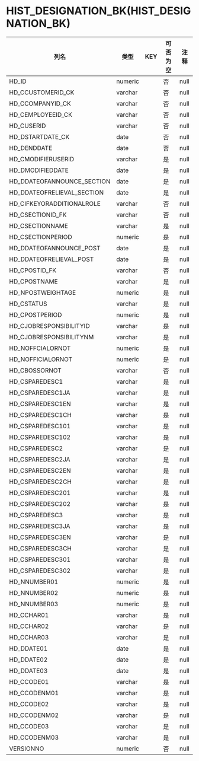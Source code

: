 # HIST_DESIGNATION_BK(HIST_DESIGNATION_BK)
| 列名   | 类型   | KEY  | 可否为空 | 注释   |
| ---- | ---- | ---- | ---- | ---- |
|HD_ID|numeric||否|null|
|HD_CCUSTOMERID_CK|varchar||否|null|
|HD_CCOMPANYID_CK|varchar||否|null|
|HD_CEMPLOYEEID_CK|varchar||否|null|
|HD_CUSERID|varchar||否|null|
|HD_DSTARTDATE_CK|date||否|null|
|HD_DENDDATE|date||否|null|
|HD_CMODIFIERUSERID|varchar||是|null|
|HD_DMODIFIEDDATE|date||是|null|
|HD_DDATEOFANNOUNCE_SECTION|date||是|null|
|HD_DDATEOFRELIEVAL_SECTION|date||是|null|
|HD_CIFKEYORADDITIONALROLE|varchar||否|null|
|HD_CSECTIONID_FK|varchar||否|null|
|HD_CSECTIONNAME|varchar||是|null|
|HD_CSECTIONPERIOD|numeric||是|null|
|HD_DDATEOFANNOUNCE_POST|date||是|null|
|HD_DDATEOFRELIEVAL_POST|date||是|null|
|HD_CPOSTID_FK|varchar||否|null|
|HD_CPOSTNAME|varchar||是|null|
|HD_NPOSTWEIGHTAGE|numeric||是|null|
|HD_CSTATUS|varchar||是|null|
|HD_CPOSTPERIOD|numeric||是|null|
|HD_CJOBRESPONSIBILITYID|varchar||是|null|
|HD_CJOBRESPONSIBILITYNM|varchar||是|null|
|HD_NOFFCIALORNOT|numeric||是|null|
|HD_NOFFICIALORNOT|numeric||是|null|
|HD_CBOSSORNOT|varchar||否|null|
|HD_CSPAREDESC1|varchar||是|null|
|HD_CSPAREDESC1JA|varchar||是|null|
|HD_CSPAREDESC1EN|varchar||是|null|
|HD_CSPAREDESC1CH|varchar||是|null|
|HD_CSPAREDESC101|varchar||是|null|
|HD_CSPAREDESC102|varchar||是|null|
|HD_CSPAREDESC2|varchar||是|null|
|HD_CSPAREDESC2JA|varchar||是|null|
|HD_CSPAREDESC2EN|varchar||是|null|
|HD_CSPAREDESC2CH|varchar||是|null|
|HD_CSPAREDESC201|varchar||是|null|
|HD_CSPAREDESC202|varchar||是|null|
|HD_CSPAREDESC3|varchar||是|null|
|HD_CSPAREDESC3JA|varchar||是|null|
|HD_CSPAREDESC3EN|varchar||是|null|
|HD_CSPAREDESC3CH|varchar||是|null|
|HD_CSPAREDESC301|varchar||是|null|
|HD_CSPAREDESC302|varchar||是|null|
|HD_NNUMBER01|numeric||是|null|
|HD_NNUMBER02|numeric||是|null|
|HD_NNUMBER03|numeric||是|null|
|HD_CCHAR01|varchar||是|null|
|HD_CCHAR02|varchar||是|null|
|HD_CCHAR03|varchar||是|null|
|HD_DDATE01|date||是|null|
|HD_DDATE02|date||是|null|
|HD_DDATE03|date||是|null|
|HD_CCODE01|varchar||是|null|
|HD_CCODENM01|varchar||是|null|
|HD_CCODE02|varchar||是|null|
|HD_CCODENM02|varchar||是|null|
|HD_CCODE03|varchar||是|null|
|HD_CCODENM03|varchar||是|null|
|VERSIONNO|numeric||否|null|
